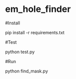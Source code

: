 em_hole_finder
==============

#Install

  pip install -r requirements.txt

#Test

  python test.py

#Run

  python find_mask.py <filename>
